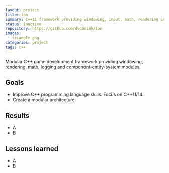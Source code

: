 ```yaml
---
layout: project
title: ion
summary: C++11 framework providing windowing, input, math, rendering and a component enitiy systems.
status: inactive
repository: https://github.com/dvdbrink/ion
images:
 - triangle.png
categories: project
tags: c++
---
```


Modular C++ game development framework providing windowing, rendering, math, logging and component-entity-system modules.

## Goals
* Improve C++ programming language skills. Focus on C++11/14.
* Create a modular architecture

## Results
* A
* B

## Lessons learned
* A
* B
